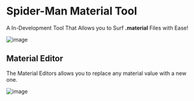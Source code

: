 # Spider-Man Material Tool

A In-Development Tool That Allows you to Surf **.material** Files with Ease!

![image](https://user-images.githubusercontent.com/82282004/186986350-5ac80e84-fe4e-4a8d-9010-69c92f2c9b4c.png)

## Material Editor

The Material Editors allows you to replace any material value with a new one.

![image](https://user-images.githubusercontent.com/82282004/186986565-c2db8cfc-043b-48d8-a237-ddbae34ffa54.png)

